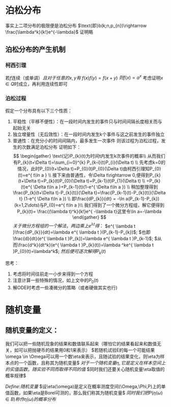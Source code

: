 # 泊松分布
事实上二项分布的极限便是泊松分布
$\text{即}b(k;n,p_{n})\rightarrow \frac{\lambda^k}{k!}e^{-\lambda}$
证明略

## 泊松分布的产生机制
### 柯西引理
$\text{若}f\text{连续（或单调）}且对于任意的x,y有$
$f(x)f(y)=f(x+y)$
$则f(x)=a^x$
考虑证明$x\in Q$时成立，再利用连续性即可

### 泊松过程
假定一个分布具有以下三个性质：
1. 平稳性（平移不便性）：在一段时间内发生的事件只与时间间隔长度相关而与起始无关
2. 独立增量性（无后效性）：在一段时间内发生k个事件与这之前发生的事件独立
3. 普通性：在充分小的时间间隔内，最多发生一次事件
则该过程为泊松过程，发生的次数满足泊松分布
证明如下：
$$
\begin{gather} 
\text{记}P_{k}(t)为时间t内发生k次事件的概率\\
从而我们有P_{k}(t+\Delta t)=\sum_{i=0}^{k} P_{k-i}(t)P_{i}(\Delta t) \\
先考虑k=0的情况，此时P_{0}(t+\Delta t)=P_{0}(t)P_{0}(\Delta t)由柯西引理知P_{0}(t)=e^{ t\ln a } \\
接下来由普通性，令\Delta t\rightarrow 0,便得到P_{k}(t+\Delta t)=P_{k}(t)P_{0}(\Delta t)+P_{k-1}(t)P_{1}(\Delta t) \\
=P_{k}(t)e^{ \Delta t\ln a }+P_{k-1}(t)(1-e^{ \Delta t\ln a }) \\
稍加整理得到 \frac{P_{k}(t+\Delta t)-P_{k}(t)}{\Delta t}=\frac{P_{k-1}(t)-P_{k}(t)}{\Delta t} (1-e^{ \Delta t\ln a }) \\
即\frac{dP_{k}}{dt} = -\ln a(P_{k-1}-P_{k}) (k=1,2\dots)与P_{0}=e^{ t\ln a }\\
我们得到了一个微分方程组，解它便得到P_{k}(t)= \frac{(\lambda t)^k}{k!}e^{ -\lambda t}这里令\ln a=-\lambda
\end{gather} 
$$
$关于微分方程组的一个解法，两边乘上e^{ \lambda t }得：$
$e^{ \lambda t }\frac{dP_{k}}{dt}=\lambda e^{ \lambda t }(P_{k-1}-P_{k})$;
$也即\frac{d}{dt}(e^{ \lambda t }P_{k})=\lambda e^{ \lambda t }P_{k-1}$;
$从而\frac{d^k}{dt^k}(e^{ \lambda t }P_{k}(t))=\lambda ^ke^{ \lambda t }P_{0}(t)=\lambda^k$;
$然后便可逐次解得P_{k}(t)$

思考：
1. 考虑将时间往前走一小步来得到一个方程
2. 注意计算一些特殊的情况，如上文中的$P_{0}(t)$
3. 解ODE时考虑一些凑微分的策略（或者硬做其实也行)

# 随机变量
## 随机变量的定义：
我们可以把一些随机现象的结果和数值联系起来（哪怕它的结果看起来和数值无关，如可以把抛硬币的结果用0和1来表示）
$若随机试验E的每一个可能结果\omega \in \Omega可以用一个数\eta来表示，且随试验的结果变化，则\eta为样本点的一个函数，且称其为随机变量$
$对于一个随机变量\eta,它是定义在样本空间上的实值函数，随实验不同而取得不同的值$
$同时我们还要关心随机变量\eta取值的概率规律$

*Define:随机变量*
$设\eta(\omega)是定义在概率测度空间(\Omega,\Phi,P)上的单值函数，如果\eta是Borel可测的，那么我们称其为随机变量$
$同时我们把P(\eta(\omega)\in B)称作\eta(\omega)的概率分布$


